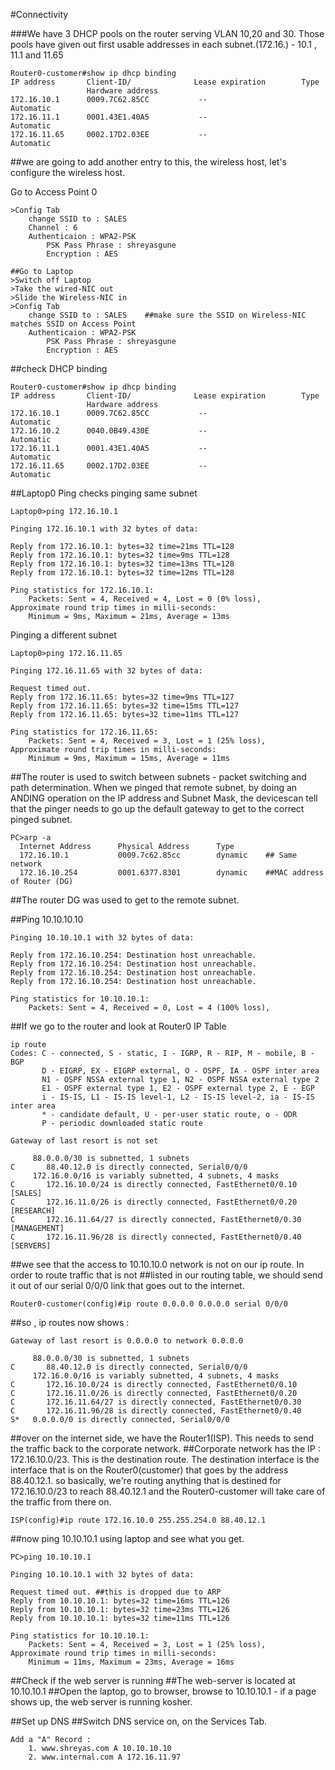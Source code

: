 #Connectivity

###We have 3 DHCP pools on the router serving VLAN 10,20 and 30. 
Those pools have given out first usable addresses in each subnet.(172.16.) - 10.1 , 11.1 and 11.65
```
Router0-customer#show ip dhcp binding
IP address       Client-ID/              Lease expiration        Type
                 Hardware address
172.16.10.1      0009.7C62.85CC           --                     Automatic
172.16.11.1      0001.43E1.40A5           --                     Automatic
172.16.11.65     0002.17D2.03EE           --                     Automatic
```

##we are going to add another entry to this, the wireless host, let's configure the wireless host.

Go to Access Point 0
```
>Config Tab
	change SSID to : SALES
	Channel : 6
	Authenticaion : WPA2-PSK
		PSK Pass Phrase : shreyasgune
		Encryption : AES
		
##Go to Laptop
>Switch off Laptop
>Take the wired-NIC out
>Slide the Wireless-NIC in
>Config Tab	
	change SSID to : SALES    ##make sure the SSID on Wireless-NIC matches SSID on Access Point
	Authenticaion : WPA2-PSK
		PSK Pass Phrase : shreyasgune
		Encryption : AES
```		
##check DHCP binding
```
Router0-customer#show ip dhcp binding
IP address       Client-ID/              Lease expiration        Type
                 Hardware address
172.16.10.1      0009.7C62.85CC           --                     Automatic
172.16.10.2      0040.0B49.430E           --                     Automatic
172.16.11.1      0001.43E1.40A5           --                     Automatic
172.16.11.65     0002.17D2.03EE           --                     Automatic
```
##Laptop0 Ping checks
pinging same subnet
```
Laptop0>ping 172.16.10.1

Pinging 172.16.10.1 with 32 bytes of data:

Reply from 172.16.10.1: bytes=32 time=21ms TTL=128
Reply from 172.16.10.1: bytes=32 time=9ms TTL=128
Reply from 172.16.10.1: bytes=32 time=13ms TTL=128
Reply from 172.16.10.1: bytes=32 time=12ms TTL=128

Ping statistics for 172.16.10.1:
    Packets: Sent = 4, Received = 4, Lost = 0 (0% loss),
Approximate round trip times in milli-seconds:
    Minimum = 9ms, Maximum = 21ms, Average = 13ms
```

Pinging a different subnet 
```
Laptop0>ping 172.16.11.65

Pinging 172.16.11.65 with 32 bytes of data:

Request timed out.
Reply from 172.16.11.65: bytes=32 time=9ms TTL=127
Reply from 172.16.11.65: bytes=32 time=15ms TTL=127
Reply from 172.16.11.65: bytes=32 time=11ms TTL=127

Ping statistics for 172.16.11.65:
    Packets: Sent = 4, Received = 3, Lost = 1 (25% loss),
Approximate round trip times in milli-seconds:
    Minimum = 9ms, Maximum = 15ms, Average = 11ms
```
	
##The router is used to switch between subnets - packet switching and path determination. When we pinged that remote subnet, by doing an ANDING operation on the IP address and Subnet Mask, the devicescan tell that the pinger needs to go up the default gateway to get to the correct pinged subnet.
```
PC>arp -a
  Internet Address      Physical Address      Type
  172.16.10.1           0009.7c62.85cc        dynamic    ## Same network
  172.16.10.254         0001.6377.8301        dynamic    ##MAC address of Router (DG)
``` 
##The router DG was used to get to the remote subnet.

##Ping 10.10.10.10
```
Pinging 10.10.10.1 with 32 bytes of data:

Reply from 172.16.10.254: Destination host unreachable.
Reply from 172.16.10.254: Destination host unreachable.
Reply from 172.16.10.254: Destination host unreachable.
Reply from 172.16.10.254: Destination host unreachable.

Ping statistics for 10.10.10.1:
    Packets: Sent = 4, Received = 0, Lost = 4 (100% loss),
```
##If we go to the router and look at Router0 IP Table
```
ip route
Codes: C - connected, S - static, I - IGRP, R - RIP, M - mobile, B - BGP
       D - EIGRP, EX - EIGRP external, O - OSPF, IA - OSPF inter area
       N1 - OSPF NSSA external type 1, N2 - OSPF NSSA external type 2
       E1 - OSPF external type 1, E2 - OSPF external type 2, E - EGP
       i - IS-IS, L1 - IS-IS level-1, L2 - IS-IS level-2, ia - IS-IS inter area
       * - candidate default, U - per-user static route, o - ODR
       P - periodic downloaded static route

Gateway of last resort is not set

     88.0.0.0/30 is subnetted, 1 subnets
C       88.40.12.0 is directly connected, Serial0/0/0
     172.16.0.0/16 is variably subnetted, 4 subnets, 4 masks
C       172.16.10.0/24 is directly connected, FastEthernet0/0.10   [SALES]
C       172.16.11.0/26 is directly connected, FastEthernet0/0.20   [RESEARCH]
C       172.16.11.64/27 is directly connected, FastEthernet0/0.30  [MANAGEMENT]
C       172.16.11.96/28 is directly connected, FastEthernet0/0.40  [SERVERS]
```

##we see that the access to 10.10.10.0 network is not on our ip route. In order to route traffic that is not
##listed in our routing table, we should send it out of our serial 0/0/0 link that goes out to the internet.

```
Router0-customer(config)#ip route 0.0.0.0 0.0.0.0 serial 0/0/0
```

##so , ip routes now shows :

```
Gateway of last resort is 0.0.0.0 to network 0.0.0.0

     88.0.0.0/30 is subnetted, 1 subnets
C       88.40.12.0 is directly connected, Serial0/0/0
     172.16.0.0/16 is variably subnetted, 4 subnets, 4 masks
C       172.16.10.0/24 is directly connected, FastEthernet0/0.10
C       172.16.11.0/26 is directly connected, FastEthernet0/0.20
C       172.16.11.64/27 is directly connected, FastEthernet0/0.30
C       172.16.11.96/28 is directly connected, FastEthernet0/0.40
S*   0.0.0.0/0 is directly connected, Serial0/0/0

```

##over on the internet side, we have the Router1(ISP). This needs to send the traffic back to the corporate network.
##Corporate network has the IP : 172.16.10.0/23. This is the destination route. The destination interface is the interface that is on the Router0(customer) that goes by the address 88.40.12.1. so basically, we're routing anything that is destined for 172.16.10.0/23 to reach 88.40.12.1 and the Router0-customer will take care of the traffic from there on.

```
ISP(config)#ip route 172.16.10.0 255.255.254.0 88.40.12.1 
```

##now ping 10.10.10.1 using laptop and see what you get.

```
PC>ping 10.10.10.1

Pinging 10.10.10.1 with 32 bytes of data:

Request timed out. ##this is dropped due to ARP
Reply from 10.10.10.1: bytes=32 time=16ms TTL=126
Reply from 10.10.10.1: bytes=32 time=23ms TTL=126
Reply from 10.10.10.1: bytes=32 time=11ms TTL=126

Ping statistics for 10.10.10.1:
    Packets: Sent = 4, Received = 3, Lost = 1 (25% loss),
Approximate round trip times in milli-seconds:
    Minimum = 11ms, Maximum = 23ms, Average = 16ms
```

##Check if the web server is running
##The web-server is located at 10.10.10.1 
##Open the laptop, go to browser, browse to 10.10.10.1 - if a page shows up, the web server is running kosher.

##Set up DNS
##Switch DNS service on, on the Services Tab.

```
Add a "A" Record : 
	1. www.shreyas.com A 10.10.10.10
	2. www.internal.com A 172.16.11.97 
```
  
